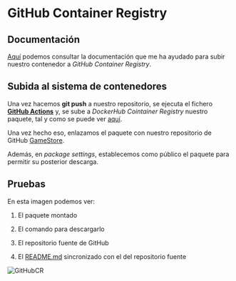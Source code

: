 # GitHub Container Registry


## Documentación

[Aquí](https://www.docker.com/blog/docker-support-for-the-new-github-container-registry/) podemos consultar la documentación que me ha ayudado para subir nuestro contenedor a *GitHub Container Registry*.


## Subida al sistema de contenedores

Una vez hacemos **git push** a nuestro repositorio, se ejecuta el fichero [**GitHub Actions**](https://github.com/biilal1999/GameStore/blob/master/.github/workflows/github-docker-actions.yml) y, se sube a *DockerHub Cointainer Registry* nuestro paquete, tal y como se puede ver [aquí](https://github.com/users/biilal1999/packages/container/package/gamestore).

Una vez hecho eso, enlazamos el paquete con nuestro repositorio de GitHub [GameStore](https://github.com/biilal1999/GameStore).

Además, en *package settings*, establecemos como público el paquete para permitir su posterior descarga.


## Pruebas

En esta imagen podemos ver:

1. El paquete montado

2. El comando para descargarlo

3. El repositorio fuente de GitHub

4. El [README.md](https://github.com/biilal1999/GameStore/blob/master/README.md) sincronizado con el del repositorio fuente



![GitHubCR](https://github.com/biilal1999/GameStore/blob/master/docs/img/GitHubContainerRegistry.png)
